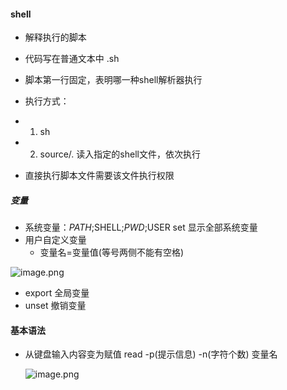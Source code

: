 
#### shell

* 解释执行的脚本
* 代码写在普通文本中 .sh
* 脚本第一行固定，表明哪一种shell解析器执行

* 执行方式：
* 1) sh
* 2) source/. 读入指定的shell文件，依次执行
* 直接执行脚本文件需要该文件执行权限

##### 变量
* 系统变量：$PATH;$SHELL;$PWD;$USER
	set 显示全部系统变量
* 用户自定义变量
	* 变量名=变量值(等号两侧不能有空格)
		
![image.png](https://upload-images.jianshu.io/upload_images/14466577-541dee2b52917d15.png?imageMogr2/auto-orient/strip%7CimageView2/2/w/1240)
	
* export 全局变量
* unset 撤销变量

#### 基本语法
* 从键盘输入内容变为赋值 read -p(提示信息) -n(字符个数) 变量名
	
	![image.png](https://upload-images.jianshu.io/upload_images/14466577-a3a45ccc26cad605.png?imageMogr2/auto-orient/strip%7CimageView2/2/w/1240)
	
	
